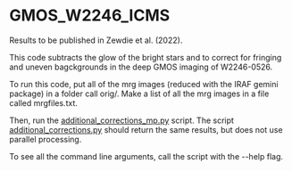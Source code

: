 # GMOS_W2246_ICMS

Results to be published in Zewdie et al. (2022).

This code subtracts the glow of the bright stars and to correct for fringing and uneven bagckgrounds in the deep GMOS imaging of W2246-0526.

To run this code, put all of the mrg images (reduced with the IRAF gemini package) in a folder call orig/. Make a list of all the mrg images in a file called mrgfiles.txt. 

Then, run the [additional_corrections_mp.py](additional_corrections_mp.py) script. The script [additional_corrections.py](additional_corrections.py) should return the same results, but does not use parallel processing. 

To see all the command line arguments, call the script with the --help flag. 